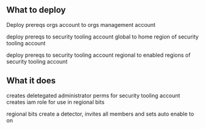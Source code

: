 ## What to deploy

Deploy prereqs orgs account to orgs management account

deploy prereqs to security tooling account global to home region of security tooling account

deploy prereqs to security tooling account regional to enabled regions of security tooling account

## What it does

creates deletegated administrator perms for security tooling account
creates iam role for use in regional bits

regional bits create a detector, invites all members and sets auto enable to on




